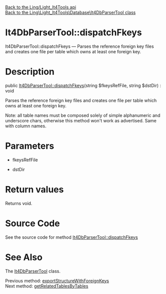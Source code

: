 [Back to the Ling/Light_It4Tools api](https://github.com/lingtalfi/Light_It4Tools/blob/master/doc/api/Ling/Light_It4Tools.md)<br>
[Back to the Ling\Light_It4Tools\Database\It4DbParserTool class](https://github.com/lingtalfi/Light_It4Tools/blob/master/doc/api/Ling/Light_It4Tools/Database/It4DbParserTool.md)


It4DbParserTool::dispatchFkeys
================



It4DbParserTool::dispatchFkeys — Parses the reference foreign key files and creates one file per table which owns at least one foreign key.




Description
================


public [It4DbParserTool::dispatchFkeys](https://github.com/lingtalfi/Light_It4Tools/blob/master/doc/api/Ling/Light_It4Tools/Database/It4DbParserTool/dispatchFkeys.md)(string $fkeysRefFile, string $dstDir) : void




Parses the reference foreign key files and creates one file per table which owns at least one foreign key.

Note: all table names must be composed solely of simple alphanumeric and underscore chars, otherwise
this method won't work as advertised. Same with column names.




Parameters
================


- fkeysRefFile

    

- dstDir

    


Return values
================

Returns void.








Source Code
===========
See the source code for method [It4DbParserTool::dispatchFkeys](https://github.com/lingtalfi/Light_It4Tools/blob/master/Database/It4DbParserTool.php#L197-L275)


See Also
================

The [It4DbParserTool](https://github.com/lingtalfi/Light_It4Tools/blob/master/doc/api/Ling/Light_It4Tools/Database/It4DbParserTool.md) class.

Previous method: [exportStructureWithForeignKeys](https://github.com/lingtalfi/Light_It4Tools/blob/master/doc/api/Ling/Light_It4Tools/Database/It4DbParserTool/exportStructureWithForeignKeys.md)<br>Next method: [getRelatedTablesByTables](https://github.com/lingtalfi/Light_It4Tools/blob/master/doc/api/Ling/Light_It4Tools/Database/It4DbParserTool/getRelatedTablesByTables.md)<br>

